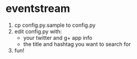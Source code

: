eventstream
===========

1. cp config.py.sample to config.py
2. edit config.py with:
    - your twitter and g+ app info
    - the title and hashtag you want to search for
3. fun!
